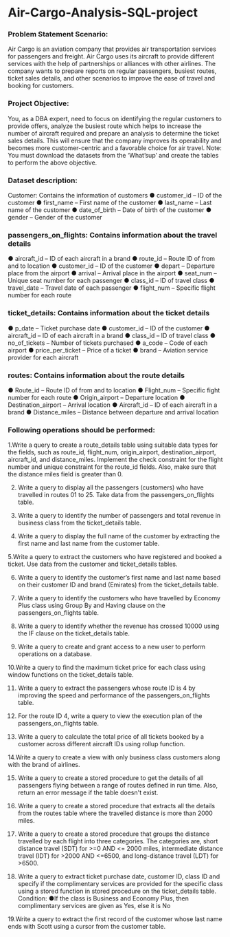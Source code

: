 # Air-Cargo-Analysis-SQL-project
### Problem Statement Scenario:
Air Cargo is an aviation company that provides air transportation services for
passengers and freight. Air Cargo uses its aircraft to provide different services with
the help of partnerships or alliances with other airlines. The company wants to
prepare reports on regular passengers, busiest routes, ticket sales details, and
other scenarios to improve the ease of travel and booking for customers.
### Project Objective:
You, as a DBA expert, need to focus on identifying the regular customers to provide offers, analyze the busiest route which helps to increase the number of aircraft required and prepare an analysis to determine the ticket sales details. This will ensure that the company improves its operability and becomes more customer-centric and a favorable choice for air travel.
Note: You must download the datasets from the ‘What’sup’ and create the tables to perform the above objective.
### Dataset description:
Customer: Contains the information of customers
● customer_id – ID of the customer
● first_name – First name of the customer
● last_name – Last name of the customer
● date_of_birth – Date of birth of the customer
● gender – Gender of the customer
### passengers_on_flights: Contains information about the travel details
● aircraft_id – ID of each aircraft in a brand
● route_id – Route ID of from and to location
● customer_id – ID of the customer
● depart – Departure place from the airport
● arrival – Arrival place in the airport
● seat_num – Unique seat number for each passenger
● class_id – ID of travel class
● travel_date – Travel date of each passenger
● flight_num – Specific flight number for each route
### ticket_details: Contains information about the ticket details
● p_date – Ticket purchase date
● customer_id – ID of the customer
● aircraft_id – ID of each aircraft in a brand
● class_id – ID of travel class
● no_of_tickets – Number of tickets purchased
● a_code – Code of each airport
● price_per_ticket – Price of a ticket
● brand – Aviation service provider for each aircraft
### routes: Contains information about the route details
● Route_id – Route ID of from and to location
● Flight_num – Specific fight number for each route
● Origin_airport – Departure location
● Destination_airport – Arrival location
● Aircraft_id – ID of each aircraft in a brand
● Distance_miles – Distance between departure and arrival location
### Following operations should be performed:
 1.Write a query to create a route_details table using suitable data types for the fields, such as route_id, flight_num, origin_airport, destination_airport, aircraft_id, and distance_miles. Implement the check constraint for the flight number and unique constraint for the route_id fields. Also, make sure that the distance miles field is greater than 0.

2. Write a query to display all the passengers (customers) who have travelled in routes 01 to 25. Take data from the passengers_on_flights table.

3. Write a query to identify the number of passengers and total revenue in business class from the ticket_details table.
 
4. Write a query to display the full name of the customer by extracting the first name and last name from the customer table.

 5.Write a query to extract the customers who have registered and booked a ticket. Use data from the customer and ticket_details tables.

6. Write a query to identify the customer’s first name and last name based on their customer ID and brand (Emirates) from the ticket_details table.

7. Write a query to identify the customers who have travelled by Economy Plus class using Group By and Having clause on the passengers_on_flights table.

8. Write a query to identify whether the revenue has crossed 10000 using the IF clause on the ticket_details table.

9. Write a query to create and grant access to a new user to perform operations on a database.

 10.Write a query to find the maximum ticket price for each class using window functions on the ticket_details table.

11. Write a query to extract the passengers whose route ID is 4 by improving the speed and performance of the passengers_on_flights table.

12. For the route ID 4, write a query to view the execution plan of the passengers_on_flights table.

13. Write a query to calculate the total price of all tickets booked by a customer across different aircraft IDs using rollup function.

 14.Write a query to create a view with only business class customers along with the brand of airlines.

15. Write a query to create a stored procedure to get the details of all passengers flying between a range of routes defined in run time. Also, return an error message if the table doesn't exist.

16. Write a query to create a stored procedure that extracts all the details from the routes table where the travelled distance is more than 2000 miles.

17. Write a query to create a stored procedure that groups the distance travelled by each flight into three categories. The categories are, short distance travel (SDT) for >=0 AND <= 2000 miles, intermediate distance travel (IDT) for >2000 AND <=6500, and long-distance travel (LDT) for >6500.

18. Write a query to extract ticket purchase date, customer ID, class ID and specify if the complimentary services are provided for the specific class using a stored function in stored procedure on the ticket_details table.
Condition:
●If the class is Business and Economy Plus, then complimentary services are given as Yes, else it is No

19.Write a query to extract the first record of the customer whose last name ends with Scott using a cursor from the customer table.
